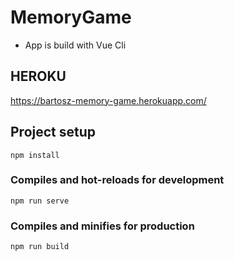 # MemoryGame

- App is build with Vue Cli

## HEROKU
https://bartosz-memory-game.herokuapp.com/

## Project setup
```
npm install
```

### Compiles and hot-reloads for development
```
npm run serve
```

### Compiles and minifies for production
```
npm run build
```
